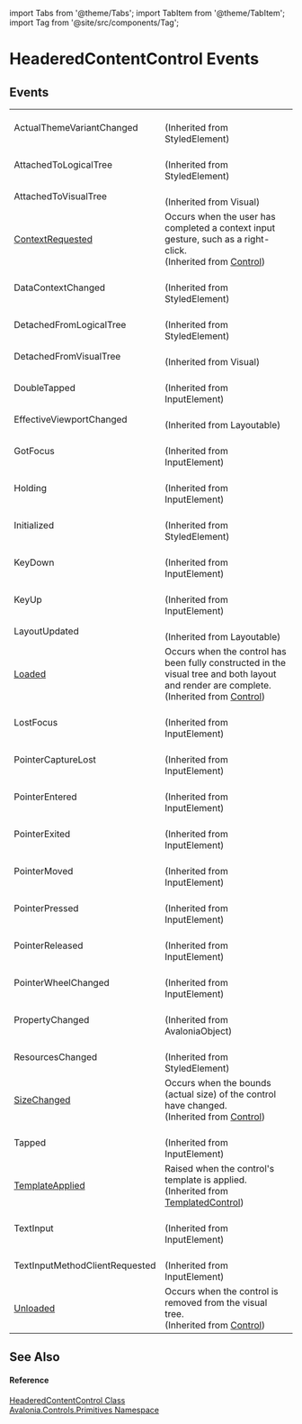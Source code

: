 import Tabs from '@theme/Tabs'; 
import TabItem from '@theme/TabItem'; 
import Tag from '@site/src/components/Tag'; 

# HeaderedContentControl Events




## Events
<table>
<tr>
<td>ActualThemeVariantChanged</td>
<td><br />(Inherited from StyledElement)</td>
</tr>
<tr>
<td>AttachedToLogicalTree</td>
<td><br />(Inherited from StyledElement)</td>
</tr>
<tr>
<td>AttachedToVisualTree</td>
<td><br />(Inherited from Visual)</td>
</tr>
<tr>
<td><a href="E_Avalonia_Controls_Control_ContextRequested">ContextRequested</a></td>
<td>Occurs when the user has completed a context input gesture, such as a right-click.<br />(Inherited from <a href="T_Avalonia_Controls_Control">Control</a>)</td>
</tr>
<tr>
<td>DataContextChanged</td>
<td><br />(Inherited from StyledElement)</td>
</tr>
<tr>
<td>DetachedFromLogicalTree</td>
<td><br />(Inherited from StyledElement)</td>
</tr>
<tr>
<td>DetachedFromVisualTree</td>
<td><br />(Inherited from Visual)</td>
</tr>
<tr>
<td>DoubleTapped</td>
<td><br />(Inherited from InputElement)</td>
</tr>
<tr>
<td>EffectiveViewportChanged</td>
<td><br />(Inherited from Layoutable)</td>
</tr>
<tr>
<td>GotFocus</td>
<td><br />(Inherited from InputElement)</td>
</tr>
<tr>
<td>Holding</td>
<td><br />(Inherited from InputElement)</td>
</tr>
<tr>
<td>Initialized</td>
<td><br />(Inherited from StyledElement)</td>
</tr>
<tr>
<td>KeyDown</td>
<td><br />(Inherited from InputElement)</td>
</tr>
<tr>
<td>KeyUp</td>
<td><br />(Inherited from InputElement)</td>
</tr>
<tr>
<td>LayoutUpdated</td>
<td><br />(Inherited from Layoutable)</td>
</tr>
<tr>
<td><a href="E_Avalonia_Controls_Control_Loaded">Loaded</a></td>
<td>Occurs when the control has been fully constructed in the visual tree and both layout and render are complete.<br />(Inherited from <a href="T_Avalonia_Controls_Control">Control</a>)</td>
</tr>
<tr>
<td>LostFocus</td>
<td><br />(Inherited from InputElement)</td>
</tr>
<tr>
<td>PointerCaptureLost</td>
<td><br />(Inherited from InputElement)</td>
</tr>
<tr>
<td>PointerEntered</td>
<td><br />(Inherited from InputElement)</td>
</tr>
<tr>
<td>PointerExited</td>
<td><br />(Inherited from InputElement)</td>
</tr>
<tr>
<td>PointerMoved</td>
<td><br />(Inherited from InputElement)</td>
</tr>
<tr>
<td>PointerPressed</td>
<td><br />(Inherited from InputElement)</td>
</tr>
<tr>
<td>PointerReleased</td>
<td><br />(Inherited from InputElement)</td>
</tr>
<tr>
<td>PointerWheelChanged</td>
<td><br />(Inherited from InputElement)</td>
</tr>
<tr>
<td>PropertyChanged</td>
<td><br />(Inherited from AvaloniaObject)</td>
</tr>
<tr>
<td>ResourcesChanged</td>
<td><br />(Inherited from StyledElement)</td>
</tr>
<tr>
<td><a href="E_Avalonia_Controls_Control_SizeChanged">SizeChanged</a></td>
<td>Occurs when the bounds (actual size) of the control have changed.<br />(Inherited from <a href="T_Avalonia_Controls_Control">Control</a>)</td>
</tr>
<tr>
<td>Tapped</td>
<td><br />(Inherited from InputElement)</td>
</tr>
<tr>
<td><a href="E_Avalonia_Controls_Primitives_TemplatedControl_TemplateApplied">TemplateApplied</a></td>
<td>Raised when the control's template is applied.<br />(Inherited from <a href="T_Avalonia_Controls_Primitives_TemplatedControl">TemplatedControl</a>)</td>
</tr>
<tr>
<td>TextInput</td>
<td><br />(Inherited from InputElement)</td>
</tr>
<tr>
<td>TextInputMethodClientRequested</td>
<td><br />(Inherited from InputElement)</td>
</tr>
<tr>
<td><a href="E_Avalonia_Controls_Control_Unloaded">Unloaded</a></td>
<td>Occurs when the control is removed from the visual tree.<br />(Inherited from <a href="T_Avalonia_Controls_Control">Control</a>)</td>
</tr>
</table>

## See Also


#### Reference
<a href="T_Avalonia_Controls_Primitives_HeaderedContentControl">HeaderedContentControl Class</a>  
<a href="N_Avalonia_Controls_Primitives">Avalonia.Controls.Primitives Namespace</a>  
